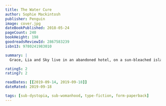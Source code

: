 ```yaml
---
title: The Water Cure
author: Sophie Mackintosh
publisher: Penguin
image: cover.jpg
dateBookPublished: 2018-05-24
pageCount: 240
bookHeight: 198
goodreadsReviewId: 2867583239
isbn13: 9780241983010

summary: |
  Grace, Lia and Sky live in an abandoned hotel, on a sun-bleached island, beside a poisoned sea. Their parents raised them there to keep them safe, to make them good. The world beyond the water is contaminated and men are the contamination. But one day three strangers wash ashore - men who stare at the sisters hungrily, helplessly. Men who bring trouble.

rating5: 2
rating7: 2

readDates: [[2019-09-14, 2019-09-18]]
dateRated: 2019-09-18

tags: [sub-dystopia, sub-womanhood, type-fiction, form-paperback]
---
```

